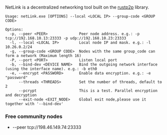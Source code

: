 NetLink is a decentralized networking tool built on the [rustp2p](https://crates.io/crates/rustp2p) library.

```
Usage: netLink.exe [OPTIONS] --local <LOCAL IP> --group-code <GROUP CODE>

Options:
  -p, --peer <PEER>              Peer node address. e.g.: -p tcp://192.168.10.13:23333 -p udp://192.168.10.23:23333
  -l, --local <LOCAL IP>         Local node IP and mask. e.g.: -l 10.26.0.2/24
  -g, --group-code <GROUP CODE>  Nodes with the same group_code can form a network (Maximum length 16)
  -P, --port <PORT>              Listen local port
  -b, --bind-dev <DEVICE NAME>   Bind the outgoing network interface (using the interface name). e.g.: -b eth0
  -e, --encrypt <PASSWORD>       Enable data encryption. e.g.: -e "password"
      --threads <THREADS>        Set the number of threads, default to 2
      --pcrypt                   This is a test. Parallel encryption and decryption
      --exit-node <EXIT_NODE>    Global exit node,please use it together with '--bind-dev'
 ```


### Free community nodes

- --peer tcp://198.46.149.74:23333
